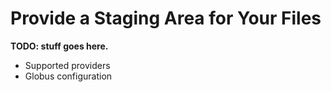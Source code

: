 # Provide a Staging Area for Your Files

**TODO: stuff goes here.**

* Supported providers
* Globus configuration
